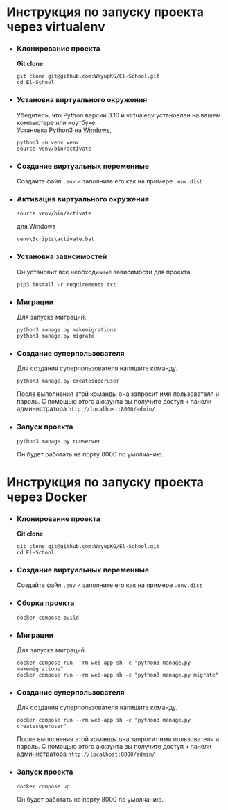 # Инструкция по запуску проекта через virtualenv

- ### Клонирование проекта
  **Git clone** <br>
  ```
  git clone git@github.com:WayupKG/El-School.git
  cd El-School
  ```
  
- ### Установка виртуального окружения
  Убедитесь, что Python версии 3.10 и virtualenv установлен на вашем компьютере или ноутбуке.<br>
  Установка Python3 на [Windows](https://www.youtube.com/watch?v=IU4-19ofajg),
 	 <br>
  ```
  python3 -m venv venv
  source venv/bin/activate
  ```
  

- ### Создание виртуальных переменные
  Создайте файл `.env` и заполните его как на примере `.env.dist` <br>

- ### Активация виртуального окружения
  ```
  source venv/bin/activate
  ```
  для Windows
  ```
  venv\Scripts\activate.bat
  ```

- ### Установка зависимостей
  Он установит все необходимые зависимости для проекта.<br>
  ```
  pip3 install -r requirements.txt
  ```
  
- ### Миграции 
  Для запуска миграций. <br>
  ```
  python3 manage.py makemigrations
  python3 manage.py migrate
  ```
  
- ### Создание суперпользователя
  Для создания суперпользователя напишите команду. <br>
  ```  
  python3 manage.py createsuperuser
  ```
  После выполнения этой команды она запросит имя пользователя и пароль.
  С помощью этого аккаунта вы получите доступ к панели администратора `http://localhost:8000/admin/`

- ### Запуск проекта
  ```
  python3 manage.py runserver
  ```
   Он будет работать на порту 8000 по умолчанию.<br>

# Инструкция по запуску проекта через Docker

- ### Клонирование проекта
  **Git clone** <br>
  ```
  git clone git@github.com:WayupKG/El-School.git
  cd El-School
  ```
  
- ### Создание виртуальных переменные
  Создайте файл `.env` и заполните его как на примере `.env.dist` <br>

- ### Сборка проекта
  ```
  docker compose build
  ```
  
- ### Миграции 
  Для запуска миграций. <br>
  ```
  docker compose run --rm web-app sh -c "python3 manage.py makemigrations"
  docker compose run --rm web-app sh -c "python3 manage.py migrate"
  ```
  
- ### Создание суперпользователя
  Для создания суперпользователя напишите команду. <br>
  ```  
  docker compose run --rm web-app sh -c "python3 manage.py createsuperuser"
  ```
  После выполнения этой команды она запросит имя пользователя и пароль.
  С помощью этого аккаунта вы получите доступ к панели администратора `http://localhost:8000/admin/`

- ### Запуск проекта
  ```
  docker compose up
  ```
   Он будет работать на порту 8000 по умолчанию.<br>
